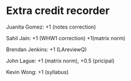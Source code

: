#  Extra credit recorder

Juanita Gomez: +1 (notes correction)

Sahil Jain: +1 (WHW1 correction) +1(matrix norm)

Brendan Jenkins: +1 (LAreviewQ)

John Lague: +1 (matrix norm), +0.5 (pricipal)

Kevin Wong: +1 (syllabus)
